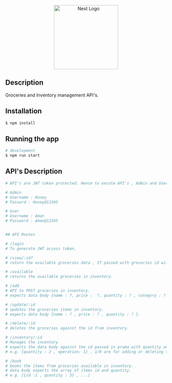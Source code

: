 <p align="center">
  <a href="http://nestjs.com/" target="blank"><img src="https://nestjs.com/img/logo-small.svg" width="200" alt="Nest Logo" /></a>
</p>

## Description

Groceries and Inventory management API's.

## Installation

```bash
$ npm install
```

## Running the app

```bash
# development
$ npm run start
```

## API's Description
 ```bash
# API's are JWT token protected. Hence to excute API's , Admin and User have to execute /login API to generate the JWT token for running groceries management API. Token will adhere to the roles and permission for executing the API's.

# Admin 
# Username : Honey
# Passwrd : Honey@12345

# User
# Username : Aman
# Password : Aman@12345


## API Routes

# /login
# To generate JWT access token,

# /view/:id?
# return the available groceries data , If passed with groceries id will return the specific groceries data.

# /available
# returns the available groceries in inventory.

# /add
# API to POST groceries in inventory.
# expects data body {name : ?, price :  ?, quantity : ? , category : ? , description : ? }

# /update/:id
# updates the groceries items in inventory.
# expects data body {name : ? , price : ? , quantity : ? }.

# /delete/:id
# deletes the groceries against the id from inventory.

# /inventory/:id
# Manages the inventory
# expects the data body against the id passed in prama with quantity and operation type.
# e.g. {quantity : 2 , operation: 1} , 1/0 are for adding or deleting the items from inventory.

# /book
# books the items from groceries available in inventory.
# data body expects the array of items id and quantity. 
# e.g. [{id :1 , quantity : 3} , ...]
```